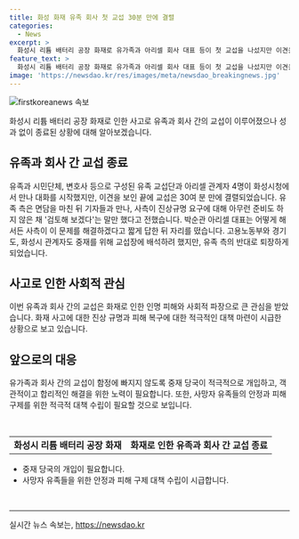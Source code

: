 ```yaml
---
title: 화성 화재 유족 회사 첫 교섭 30분 만에 결렬
categories:
  - News
excerpt: >
  화성시 리튬 배터리 공장 화재로 유가족과 아리셀 회사 대표 등이 첫 교섭을 나섰지만 이견을 보이며 결렬됐습니다. 유족은 사측이 진상규명에 대해 불만을 피력하며 기자회견을 통해 불만을 토로했고, 아리셀 대표는 해결 의지를 피력한 뒤 자리를 떴습니다. 중재를 시도한 고용노동부와 관계자는 유족 측 반대로 인해 퇴장했습니다. 이번 교섭이 끝나면서 사고의 진실규명을 둘러싼 갈등이 심화될 전망입니다.
feature_text: >
  화성시 리튬 배터리 공장 화재로 유가족과 아리셀 회사 대표 등이 첫 교섭을 나섰지만 이견을 보이며 결렬됐습니다. 유족은 사측이 진상규명에 대해 불만을 피력하며 기자회견을 통해 불만을 토로했고, 아리셀 대표는 해결 의지를 피력한 뒤 자리를 떴습니다. 중재를 시도한 고용노동부와 관계자는 유족 측 반대로 인해 퇴장했습니다. 이번 교섭이 끝나면서 사고의 진실규명을 둘러싼 갈등이 심화될 전망입니다.
image: 'https://newsdao.kr/res/images/meta/newsdao_breakingnews.jpg'
---
```


<p><img src="https://newsdao.kr/res/images/meta/newsdao_breakingnews.jpg" alt="firstkoreanews 속보" /></p>

<p data-ke-size="size16">화성시 리튬 배터리 공장 화재로 인한 사고로 유족과 회사 간의 교섭이 이루어졌으나 성과 없이 종료된 상황에 대해 알아보겠습니다. </p>

<h2 data-ke-size="size26">유족과 회사 간 교섭 종료</h2>

<p data-ke-size="size16">유족과 시민단체, 변호사 등으로 구성된 유족 교섭단과 아리셀 관계자 4명이 화성시청에서 만나 대화를 시작했지만, 이견을 보인 끝에 교섭은 30여 분 만에 결렬되었습니다. 유족 측은 면담을 마친 뒤 기자들과 만나, 사측이 진상규명 요구에 대해 아무런 준비도 하지 않은 채 '검토해 보겠다'는 말만 했다고 전했습니다. 박순관 아리셀 대표는 어떻게 해서든 사측이 이 문제를 해결하겠다고 짧게 답한 뒤 자리를 떴습니다. 고용노동부와 경기도, 화성시 관계자도 중재를 위해 교섭장에 배석하려 했지만, 유족 측의 반대로 퇴장하게 되었습니다.</p>

<h2 data-ke-size="size26">사고로 인한 사회적 관심</h2>

<p data-ke-size="size16">이번 유족과 회사 간의 교섭은 화재로 인한 인명 피해와 사회적 파장으로 큰 관심을 받았습니다. 화재 사고에 대한 진상 규명과 피해 복구에 대한 적극적인 대책 마련이 시급한 상황으로 보고 있습니다.</p>

<h2 data-ke-size="size26">앞으로의 대응</h2>

<p data-ke-size="size16">유가족과 회사 간의 교섭이 함정에 빠지지 않도록 중재 당국이 적극적으로 개입하고, 객관적이고 합리적인 해결을 위한 노력이 필요합니다. 또한, 사망자 유족들의 안정과 피해 구제를 위한 적극적 대책 수립이 필요할 것으로 보입니다.</p>

<p data-ke-size="size16">&nbsp;</p>

<table>
    <tbody>
        <tr>
            <td style="text-align: center; height: 17px;"><b>화성시 리튬 배터리 공장 화재</b></td>
            <td style="text-align: center; height: 17px;"><b>화재로 인한 유족과 회사 간 교섭 종료</b></td>
        </tr>
    </tbody>
</table>

<ul>
    <li>중재 당국의 개입이 필요합니다.</li>
    <li>사망자 유족들을 위한 안정과 피해 구제 대책 수립이 시급합니다.</li>
</ul>

<p data-ke-size="size16">&nbsp;</p>

<p><hr></p>
실시간 뉴스 속보는, <a href="https://newsdao.kr" rel="dofollow">https://newsdao.kr</a>


